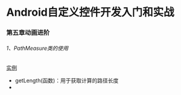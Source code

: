# Android自定义控件开发入门和实战
### 第五章动画进阶
###### 1、PathMeasure类的使用
[实例](../fly/rotate/com/customview/fivestar/SimpleFivePointedStar.java)
* getLength(函数)：用于获取计算的路径长度
* 